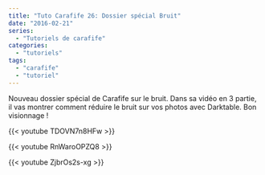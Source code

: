 ```yaml
---
title: "Tuto Carafife 26: Dossier spécial Bruit"
date: "2016-02-21"
series:
  - "Tutoriels de carafife"
categories: 
  - "tutoriels"
tags: 
  - "carafife"
  - "tutoriel"
---
```


Nouveau dossier spécial de Carafife sur le bruit. Dans sa vidéo en 3 partie, il vas montrer comment réduire le bruit sur vos photos avec Darktable. Bon visionnage !

{{< youtube TDOVN7n8HFw >}}

{{< youtube RnWaroOPZQ8 >}}

{{< youtube ZjbrOs2s-xg >}}
